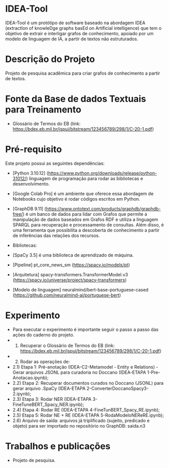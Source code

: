 # IDEA-Tool
IDEA-Tool é um protótipo de software baseado na abordagem IDEA (extractIon of knowleDge graphs basEd on Artificial intelligence) que tem o objetivo de extrair e interligar grafos de conhecimento, apoiado por um modelo de linguagem de IA, a partir de textos não estruturados.

# Descrição do Projeto
Projeto de pesquisa acadêmica para criar grafos de conhecimento a partir de textos.

# Fonte da Base de dados Textuais para Treinamento
- Glossário de Termos do EB (link: https://bdex.eb.mil.br/jspui/bitstream/123456789/298/1/C-20-1.pdf)

# Pré-requisito
Este projeto possui as seguintes dependências:

- [Python 3.10.12] (https://www.python.org/downloads/release/python-31012/) linguagem de programação para rodar as bibliotecas e desenvolvimento.
- [Google Colab Pro] é um ambiente que oferece essa abordagem de Notebooks cujo objetivo é rodar códigos escritos em Python.
- [GraphDB 9.11] (https://www.ontotext.com/products/graphdb/graphdb-free/) é um banco de dados para lidar com Grafos que permite a manipulação de dados baseados em Grafos RDF e utiliza a linguagem SPARQL para recuperação e processamento de consultas. Além disso, é uma ferramenta que possibilita a descoberta de conhecimento a partir de inferências das relações dos recursos.

- Bibliotecas: 
- [SpaCy 3.5] é uma biblioteca de aprendizado de máquina.  
- [Pipeline] pt_core_news_sm (https://spacy.io/models/pt)
- [Arquitetura] spacy-transformers.TransformerModel.v3 (https://spacy.io/universe/project/spacy-transformers)
- [Modelo de linguagem] neuralmind/bert-base-portuguese-cased (https://github.com/neuralmind-ai/portuguese-bert)

# Experimento
- Para executar o experimento é importante seguir o passo a passo das ações do caderno do projeto.
- 1) Recuperar o Glossário de Termos do EB (link: https://bdex.eb.mil.br/jspui/bitstream/123456789/298/1/C-20-1.pdf)
- 2) Rodar as operações de:
- 2.1) Etapa 1: Pré-anotação (IDEA-C2-Metamodel - Entity e Relations) - Gerar arquivos JSONL para curadoria no Doccano (IDEA-ETAPA 1-Pre-Anotacao.ipynb);
- 2.2) Etapa 2: Recuperar documentos curados no Doccano (JSONL) para gerar arquivo .SpaCy (IDEA-ETAPA 2-ConverterDoccanoSpacy3-2.ipynb);
- 2.3) Etapa 3: Rodar NER (IDEA-ETAPA 3-FineTuneBERT_Spacy_NER.ipynb);
- 2.4) Etapa 4: Rodar RE (IDEA-ETAPA 4-FineTunBERT_Spacy_RE.ipynb);
- 2.5) Etapa 5: Rodar NE + RE (IDEA-ETAPA 5-RodaModeloNEReRE.ipynb);
- 2.6) Arquivo de saída: arquivos já triplificado (sujeito, predicado e objeto) para ser importado no repositório no GraphDB: saida.n3

# Trabalhos e publicações
- Projeto de pesquisa.
